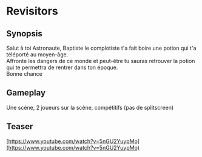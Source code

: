 # Revisitors

## Synopsis

Salut à toi Astronaute, Baptiste le complotiste t'a fait boire une potion qui t'a téléporté au moyen-âge.<br/>
Affronte les dangers de ce monde et peut-être tu sauras retrouver la potion qui te permettra de rentrer dans ton époque.<br/>
Bonne chance


## Gameplay
Une scène, 2 joueurs sur la scène, compétitifs (pas de splitscreen)

## Teaser

[https://www.youtube.com/watch?v=5nGU2YuypMo](https://www.youtube.com/watch?v=5nGU2YuypMo)
